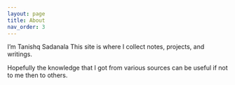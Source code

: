 ```yaml
---
layout: page
title: About
nav_order: 3
---
```


I’m Tanishq Sadanala
This site is where I collect notes, projects, and writings.

Hopefully the knowledge that I got from various sources can be useful if not to me then to others.
